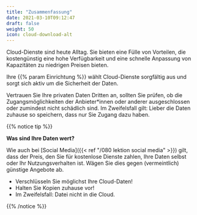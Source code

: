 ```yaml
---
title: "Zusammenfassung"
date: 2021-03-10T09:12:47
draft: false
weight: 50
icon: cloud-download-alt
---
```

Cloud-Dienste sind heute Alltag. Sie bieten eine Fülle von Vorteilen, die kostengünstig eine hohe Verfügbarkeit und eine schnelle Anpassung von Kapazitäten zu niedrigen Preisen bieten.

Ihre {{% param Einrichtung %}} wählt Cloud-Dienste sorgfältig aus und sorgt sich aktiv um die Sicherheit der Daten.

Vertrauen Sie Ihre privaten Daten Dritten an, sollten Sie prüfen, ob die Zugangsmöglichkeiten der Anbieter*innen oder anderer ausgeschlossen oder zumindest nicht schädlich sind. Im Zweifelsfall gilt: Lieber die Daten zuhause so speichern, dass nur Sie Zugang dazu haben.

{{% notice tip %}}

**Was sind Ihre Daten wert?**

Wie auch bei [Social Media]({{< ref "/080 lektion social media" >}}) gilt, dass der Preis, den Sie für kostenlose Dienste zahlen, Ihre Daten selbst oder Ihr Nutzungsverhalten ist. Wägen Sie dies gegen (vermeintlich) günstige Angebote ab.

- Verschlüsseln Sie möglichst Ihre Cloud-Daten!
- Halten Sie Kopien zuhause vor!
- Im Zweifelsfall: Datei nicht in die Cloud.

{{% /notice %}}
